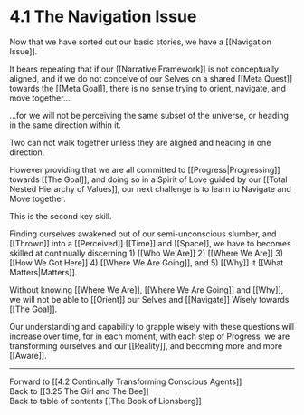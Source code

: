 # 4.1 The Navigation Issue

Now that we have sorted out our basic stories, we have a [[Navigation Issue]].  

It bears repeating that if our [[Narrative Framework]] is not conceptually aligned, and if we do not conceive of our Selves on a shared [[Meta Quest]] towards the [[Meta Goal]], there is no sense trying to orient, navigate, and move together... 

...for we will not be perceiving the same subset of the universe, or heading in the same direction within it. 

Two can not walk together unless they are aligned and heading in one direction. 

However providing that we are all committed to [[Progress|Progressing]] towards [[The Goal]], and doing so in a Spirit of Love guided by our [[Total Nested Hierarchy of Values]], our next challenge is to learn to Navigate and Move together. 

This is the second key skill. 

Finding ourselves awakened out of our semi-unconscious slumber, and [[Thrown]] into a [[Perceived]] [[Time]] and [[Space]], we have to becomes skilled at continually discerning 1) [[Who We Are]] 2) [[Where We Are]] 3) [[How We Got Here]] 4) [[Where We Are Going]], and 5) [[Why]] it [[What Matters|Matters]]. 

Without knowing [[Where We Are]], [[Where We Are Going]] and [[Why]], we will not be able to [[Orient]] our Selves and [[Navigate]] Wisely towards [[The Goal]].  

Our understanding and capability to grapple wisely with these questions will increase over time, for in each moment, with each step of Progress, we are transforming ourselves and our [[Reality]], and becoming more and more [[Aware]]. 

___

Forward to [[4.2 Continually Transforming Conscious Agents]]  
Back to [[3.25 The Girl and The Bee]]    
Back to table of contents [[The Book of Lionsberg]]  



